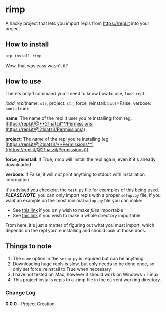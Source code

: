 
# rimp
A hacky project that lets you import repls from https://repl.it into your project

## How to install
```
pip install rimp
```

Wow, that was easy wasn't it?

## How to use

There's only 1 command you'll need to know how to use, `load_repl`.

*load_repl*(name: `str`, project: `str`, force_reinstall: `bool`=False, verbose: `bool`=True):

**name**: The name of the repl.it user you're installing from (eg.
[https://repl.it/@**21natzil**/Permissions](https://repl.it/@21natzil/Permissions))

**project**: The name of the repl you're installing (eg. [https://repl.it/@21natzil/**Permissions**]((https://repl.it/@21natzil/Permissions)))

**force_reinstall**: If True, rimp will install the repl again, even if it's already downloaded

**verbose**: If False, it will *not* print anything to stdout with installation information

It's advised you checkout the `test.py` file for examples of this being used. ***PLEASE NOTE***, you can only import
repls with a proper `setup.py` file. If you want an example on the most minimal `setup.py` file you can make:

* See [this link](https://repl.it/@21natzil/Permissions) if you only wish to make *files* importable
* See [this link](https://repl.it/@21natzil/discordy) if you wish to make a whole directory importable

From here, it's just a matter of figuring out what you must import, which depends on the repl you're installing and should look at those docs.

## Things to note
1. The `name` option in the `setup.py` is required but can be anything
2. Downloading huge repls is slow, but only needs to be done once, so only set force_reinstall to True when necessary.
3. I have not tested on Mac, however it should work on Windows + Linux
4. This project installs repls to a .rimp file in the current working directory.

### Change Log
**0.0.0** - Project Creation
